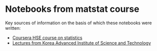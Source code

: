 Notebooks from matstat course
========
Key sources of information on the basis of which these notebooks were written:
- [Coursera HSE course on statistics](https://www.coursera.org/learn/mathematical-statistics-and-ab-testing)
- [Lectures from Korea Advanced Institute of Science and Technology](https://github.com/Probability-Statistics-Jupyter-Notebook/probability-statistics-notebook)
